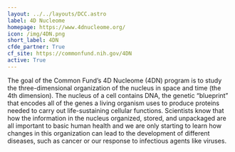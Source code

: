 ```yaml
---
layout: ../../layouts/DCC.astro
label: 4D Nucleome
homepage: https://www.4dnucleome.org/
icon: /img/4DN.png
short_label: 4DN
cfde_partner: True
cf_site: https://commonfund.nih.gov/4DN
active: True
---
```

The goal of the Common Fund’s 4D Nucleome (4DN) program is to study the three-dimensional organization of the nucleus in space and time (the 4th dimension). The nucleus of a cell contains DNA, the genetic “blueprint” that encodes all of the genes a living organism uses to produce proteins needed to carry out life-sustaining cellular functions. Scientists know that how the information in the nucleus organized, stored, and unpackaged are all important to basic human health and we are only starting to learn how changes in this organization can lead to the development of different diseases, such as cancer or our response to infectious agents like viruses.